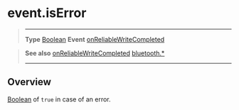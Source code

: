 # event.isError

> --------------------- ------------------------------------------------------------------------------------------
> __Type__              [Boolean](https://docs.coronalabs.com/api/type/Boolean.html)
> __Event__             [onReliableWriteCompleted](/plugin/bluetooth/type/Gatt/event/onReliableWriteCompleted/)


> __See also__          [onReliableWriteCompleted](/plugin/bluetooth/type/Gatt/event/onReliableWriteCompleted/)
>						[bluetooth.*](/plugin/bluetooth/)
> --------------------- ------------------------------------------------------------------------------------------

## Overview

[Boolean](https://docs.coronalabs.com/api/type/Boolean.html) of `true` in case of an error.
